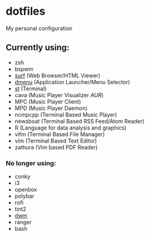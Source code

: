 # dotfiles

My personal configuration

## Currently using:

* zsh
* bspwm
* [surf](https://gitlab.com/rafa_99/surf) (Web Browser/HTML Viewer)
* [dmenu](https://gitlab.com/rafa_99/dmenu) (Application Launcher/Menu Selector)
* [st](https://gitlab.com/rafa_99/st) (Terminal)
* cava (Music Player Visualizer *AUR*)
* MPC (Music Player Client)
* MPD (Music Player Daemon)
* ncmpcpp (Terminal Based Music Player)
* newsboat (Terminal Based RSS Feed/Atom Reader)
* R (Language for data analysis and graphics)
* vifm (Terminal Based File Manager)
* vim (Terminal Based Text Editor)
* zathura (Vim based PDF Reader)

### No longer using:

* conky
* i3
* openbox
* polybar
* rofi
* tint2
* [dwm](https://gitlab.com/rafa_99/dwm)
* ranger
* bash
